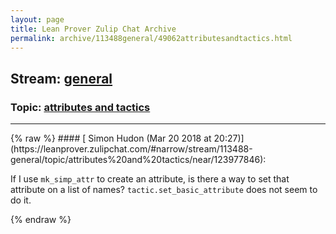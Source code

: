 ```yaml
---
layout: page
title: Lean Prover Zulip Chat Archive 
permalink: archive/113488general/49062attributesandtactics.html
---
```


## Stream: [general](https://leanprover-community.github.io/archive/113488general/index.html)
### Topic: [attributes and tactics](https://leanprover-community.github.io/archive/113488general/49062attributesandtactics.html)

---

<base href="https://leanprover.zulipchat.com">
{% raw %}
#### [ Simon Hudon (Mar 20 2018 at 20:27)](https://leanprover.zulipchat.com/#narrow/stream/113488-general/topic/attributes%20and%20tactics/near/123977846):
<p>If I use <code>mk_simp_attr</code> to create an attribute, is there a way to set that attribute on a list of names? <code>tactic.set_basic_attribute</code> does not seem to do it.</p>


{% endraw %}
